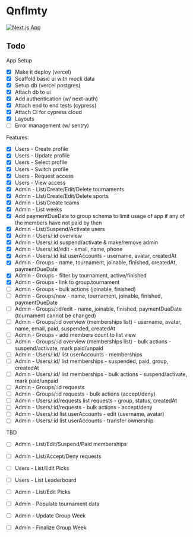 # Qnflmty

[![Next.js App](https://img.shields.io/endpoint?url=https://cloud.cypress.io/badge/detailed/wxjaty/main&style=flat&logo=cypress)](https://cloud.cypress.io/projects/wxjaty/runs)

## Todo

App Setup
- [x] Make it deploy (vercel)
- [x] Scaffold basic ui with mock data
- [x] Setup db (vercel postgres)
- [x] Attach db to ui
- [x] Add authentication (w/ next-auth)
- [x] Attach end to end tests (cypress)
- [x] Attach CI for cypress cloud
- [x] Layouts
- [ ] Error management (w/ sentry)

Features:
- [x] Users - Create profile
- [x] Users - Update profile
- [x] Users - Select profile
- [x] Users - Switch profile
- [x] Users - Request access
- [x] Users - View access
- [x] Admin - List/Create/Edit/Delete tournaments
- [x] Admin - List/Create/Edit/Delete sports
- [x] Admin - List/Create teams
- [x] Admin - List weeks
- [x] Add paymentDueDate to group schema to limit usage of app if any of the members have not paid by then
- [x] Admin - List/Suspend/Activate users
- [x] Admin - Users/:id overview
- [x] Admin - Users/:id suspend/activate & make/remove admin
- [x] Admin - Users/:id/edit - email, name, phone
- [x] Admin - Users/:id list userAccounts - username, avatar, createdAt
- [x] Admin - Groups - name, tournament, joinable, finished, createdAt, paymentDueDate
- [x] Admin - Groups - filter by tournament, active/finished
- [x] Admin - Groups - link to group.tournament
- [ ] Admin - Groups - bulk actions (joinable, finished)
- [ ] Admin - Groups/new - name, tournament, joinable, finished, paymentDueDate
- [ ] Admin - Groups/:id/edit - name, joinable, finished, paymentDueDate (tournament cannot be changed)
- [ ] Admin - Groups/:id overview (memberships list) - username, avatar, name, email, paid, suspended, createdAt
- [ ] Admin - Groups - add members count to list view
- [ ] Admin - Groups/:id overview (memberships list) - bulk actions - suspend/activate, mark paid/unpaid
- [ ] Admin - Users/:id/ list userAccounts - memberships
- [ ] Admin - Users/:id/ list memberships - suspended, paid, group, createdAt
- [ ] Admin - Users/:id/ list memberships - bulk actions - suspend/activate, mark paid/unpaid
- [ ] Admin - Groups/:id requests
- [ ] Admin - Groups/:id requests - bulk actions (accept/deny)
- [ ] Admin - Users/:id/requests list requests - group, status, createdAt
- [ ] Admin - Users/:id/requests - bulk actions - accept/deny
- [ ] Admin - Users/:id list userAccounts - edit (username, avatar)
- [ ] Admin - Users/:id list userAccounts - transfer ownership

TBD
- [ ] Admin - List/Edit/Suspend/Paid memberships
- [ ] Admin - List/Accept/Deny requests
- [ ] Users - List/Edit Picks
- [ ] Users - List Leaderboard
- [ ] Admin - List/Edit Picks
- [ ] Admin - Populate tournament data
- [ ] Admin - Update Group Week
- [ ] Admin - Finalize Group Week

